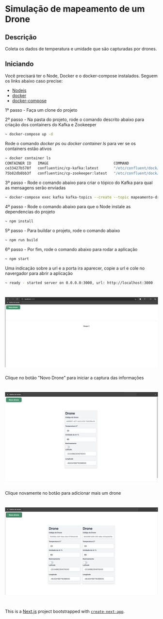 # Simulação de mapeamento de um Drone

## Descrição
<p>
Coleta os dados de temperatura e umidade que são capturadas por drones.
</p>

## Iniciando
<p>Você precisará ter o Node, Docker e o docker-compose instalados. Seguem os links abaixo caso precise:</p>

- [Nodejs](https://nodejs.org/en/download/)
- [docker](https://docs.docker.com/engine/install/)
- [docker-compose](https://docs.docker.com/compose/install/)


<p>1º passo - Faça um clone do projeto</p>
<p>2º passo - Na pasta do projeto, rode o comando descrito abaixo para criação dos containers do Kafka e Zookeeper</p>

```bash
~ docker-compose up -d
```
<p>Rode o comando <i>docker ps</i> ou <i>docker container ls</i> para ver se os containers estão ativos</p>

```bash
~ docker container ls
CONTAINER ID   IMAGE                              COMMAND                  CREATED       STATUS       PORTS                          NAMES
ce33427b578f   confluentinc/cp-kafka:latest       "/etc/confluent/dock…"   4 hours ago   Up 4 hours   0.0.0.0:9092->9092/tcp         kafka-producer-front-system_kafka_1
75b82db8bb3f   confluentinc/cp-zookeeper:latest   "/etc/confluent/dock…"   4 hours ago   Up 4 hours   2181/tcp, 2888/tcp, 3888/tcp   kafka-producer-front-system_zookeeper_1
```
<p>3º passo - Rode o comando abaixo para criar o tópico do Kafka para qual as mensagens serão enviadas</p>

```bash
~ docker-compose exec kafka kafka-topics --create --topic mapeamento-drone --partitions 1 --replication-factor 1 --if-not-exists --zookeeper zookeeper:2181 
```

<p>4º passo - Rode o comando abaixo para que o Node instale as dependencias do projeto</p>

```bash
~ npm install
```

<p>5º passo - Para buildar o projeto, rode o comando abaixo</p>

```bash
~ npm run build
```

<p>6º passo - Por fim, rode o comando abaixo para rodar a aplicação</p>

```bash
~ npm start
```

<p>Uma indicação sobre a url e a porta ira aparecer, copie a url e cole no navergador para abrir a aplicação</p>

```bash
~ ready - started server on 0.0.0.0:3000, url: http://localhost:3000
```

<h1 align="center">
  <img alt="Aplicação rodando" title="#Aplicação rodando" src="./assets/appstart.png" />
</h1>

<p>Clique no botão "Novo Drone" para iniciar a captura das informações</p>

<h1 align="center">
  <img alt="Mapeamento do drone" title="#Drone" src="./assets/appdrone.png" />
</h1>

<p>Clique novamente no botão para adicionar mais um drone</p>

<h1 align="center">
  <img alt="Mapeamento do drone" title="#Drone" src="./assets/appdrone2.png" />
</h1>

#


This is a [Next.js](https://nextjs.org/) project bootstrapped with [`create-next-app`](https://github.com/vercel/next.js/tree/canary/packages/create-next-app).